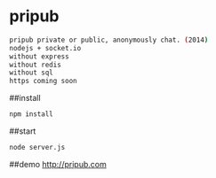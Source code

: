 # pripub
```sh
pripub private or public, anonymously chat. (2014)
nodejs + socket.io
without express
without redis
without sql
https coming soon
```


##install
```sh
npm install
```

##start
```sh
node server.js
```

##demo
http://pripub.com
